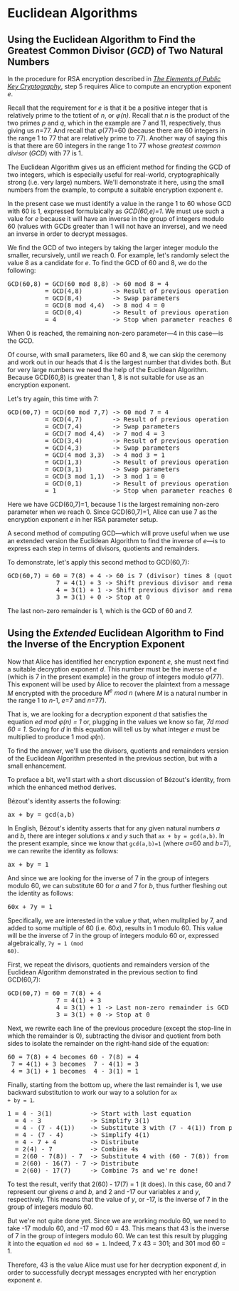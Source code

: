# Euclidean Algorithms
## Using the Euclidean Algorithm to Find the Greatest Common Divisor (<i>GCD</i>) of Two Natural Numbers
In the procedure for RSA encryption described in <a href=https://raw.githubusercontent.com/dchampion/crypto/master/TheElementsOfPublicKeyCryptography.pdf><i>The Elements of Public Key Cryptography</i></a>, step 5 requires Alice to compute an encryption exponent <i>e</i>.

Recall that the requirement for <i>e</i> is that it be a positive integer that is relatively prime to the totient of <i>n</i>, or <i>&phi;(n)</i>. Recall that <i>n</i> is the product of the two primes <i>p</i> and <i>q</i>, which in the example are 7 and 11, respectively, thus giving us <i>n</i>=77. And recall that <i>&phi;</i>(77)=60 (because there are 60 integers in the range 1 to 77 that are relatively prime to 77). Another way of saying this is that there are 60 integers in the range 1 to 77 whose <i>greatest common divisor</i> (<i>GCD</i>) with 77 is 1.

The Euclidean Algorithm gives us an efficient method for finding the GCD of two integers, which is especially useful for real-world, cryptographically strong (i.e. very large) numbers. We'll demonstrate it here, using the small numbers from the example, to compute a suitable encryption exponent <i>e</i>.

In the present case we must identify a value in the range 1 to 60 whose GCD with 60 is 1, expressed formulaically as <i>GCD(60,e)=1</i>. We must use such a value for <i>e</i> because it will have an inverse in the group of integers modulo 60 (values with GCDs greater than 1 will not have an inverse), and we need an inverse in order to decrypt messages.

We find the GCD of two integers by taking the larger integer modulo the smaller, recursively, until we reach 0. For example, let's randomly select the value 8 as a candidate for <i>e</i>. To find the GCD of 60 and 8, we do the following:
<pre>
GCD(60,8) = GCD(60 mod 8,8) -> 60 mod 8 = 4
          = GCD(4,8)        -> Result of previous operation
          = GCD(8,4)        -> Swap parameters
          = GCD(8 mod 4,4)  -> 8 mod 4 = 0
          = GCD(0,4)        -> Result of previous operation
          = 4               -> Stop when parameter reaches 0; remaining non-zero parameter is GCD
</pre>
When 0 is reached, the remaining non-zero parameter&mdash;4 in this case&mdash;is the GCD.

Of course, with small parameters, like 60 and 8, we can skip the ceremony and work out in our heads that 4 is the largest number that divides both. But for very large numbers we need the help of the Euclidean Algorithm. Because GCD(60,8) is greater than 1, 8 is not suitable for use as an encryption exponent.

Let's try again, this time with 7:
<pre>
GCD(60,7) = GCD(60 mod 7,7) -> 60 mod 7 = 4
          = GCD(4,7)        -> Result of previous operation
          = GCD(7,4)        -> Swap parameters
          = GCD(7 mod 4,4)  -> 7 mod 4 = 3
          = GCD(3,4)        -> Result of previous operation
          = GCD(4,3)        -> Swap parameters
          = GCD(4 mod 3,3)  -> 4 mod 3 = 1
          = GCD(1,3)        -> Result of previous operation
          = GCD(3,1)        -> Swap parameters
          = GCD(3 mod 1,1)  -> 3 mod 1 = 0
          = GCD(0,1)        -> Result of previous operation
          = 1               -> Stop when parameter reaches 0; remaining non-zero parameter is GCD
</pre>
Here we have GCD(60,7)=1, because 1 is the largest remaining non-zero parameter when we reach 0. Since GCD(60,7)=1, Alice can use 7 as the encryption exponent <i>e</i> in her RSA parameter setup.

A second method of computing GCD&mdash;which will prove useful when we use an extended version the Euclidean Algorithm to find the inverse of <i>e</i>&mdash;is to express each step in terms of divisors, quotients and remainders.

To demonstrate, let's apply this second method to GCD(60,7):
<pre>
GCD(60,7) = 60 = 7(8) + 4 -> 60 is 7 (divisor) times 8 (quotient), plus 4 (remainder)
             7 = 4(1) + 3 -> Shift previous divisor and remainder left and repeat
             4 = 3(1) + 1 -> Shift previous divisor and remainder left and repeat
             3 = 3(1) + 0 -> Stop at 0
</pre>
The last non-zero remainder is 1, which is the GCD of 60 and 7.
## Using the <i>Extended</i> Euclidean Algorithm to Find the Inverse of the Encryption Exponent
Now that Alice has identified her encryption exponent <i>e</i>, she must next find a suitable decryption exponent <i>d</i>. This number must be the inverse of <i>e</i> (which is 7 in the present example) in the group of integers modulo <i>&phi;</i>(77). This exponent will be used by Alice to recover the plaintext from a message <i>M</i> encrypted with the procedure <i>M<sup>e</sup> mod n</i> (where <i>M</i> is a natural number in the range 1 to <i>n</i>-1, <i>e</i>=7 and <i>n</i>=77).

That is, we are looking for a decryption exponent <i>d</i>  that satisfies the equation <i>ed mod &phi;(n) = 1</i> or, plugging in the values we know so far, <i>7d mod 60 = 1</i>. Soving for <i>d</i> in this equation will tell us by what integer <i>e</i> must be multiplied to produce 1 mod <i>&phi;</i>(n).

To find the answer, we'll use the divisors, quotients and remainders version of the Euclidean Algorithm presented in the previous section, but with a small enhancement.

To preface a bit, we'll start with a short discussion of B&eacute;zout's identity, from which the enhanced method derives.

B&eacute;zout's identity asserts the following:
<pre>
ax + by = gcd(a,b)
</pre>
In English, B&eacute;zout's identity asserts that for any given natural numbers <i>a</i> and <i>b</i>, there are integer solutions <i>x</i> and <i>y</i> such that <code>ax + by = gcd(a,b)</code>. In the present example, since we know that <code>gcd(a,b)=1</code> (where <i>a</i>=60 and <i>b</i>=7), we can rewrite the identity as follows:
<pre>
ax + by = 1
</pre>
And since we are looking for the inverse of 7 in the group of integers modulo 60, we can substitute 60 for <i>a</i> and 7 for <i>b</i>, thus further fleshing out the identity as follows:
<pre>
60x + 7y = 1
</pre>
Specifically, we are interested in the value <i>y</i> that, when mulitplied by 7, and added to some multiple of 60 (i.e. 60<i>x</i>), results in 1 modulo 60. This value will be the inverse of 7 in the group of integers modulo 60 or, expressed algebraically, <code>7y = 1 (mod 60)</code>.

First, we repeat the divisors, quotients and remainders version of the Euclidean Algorithm demonstrated in the previous section to find GCD(60,7):
<pre>
GCD(60,7) = 60 = 7(8) + 4
             7 = 4(1) + 3
             4 = 3(1) + 1 -> Last non-zero remainder is GCD
             3 = 3(1) + 0 -> Stop at 0
</pre>
Next, we rewrite each line of the previous procedure (except the stop-line in which the remainder is 0), subtracting the divisor and quotient from both sides to isolate the remainder on the right-hand side of the equation:
<pre>
60 = 7(8) + 4 becomes 60 - 7(8) = 4
 7 = 4(1) + 3 becomes  7 - 4(1) = 3
 4 = 3(1) + 1 becomes  4 - 3(1) = 1
</pre>
Finally, starting from the bottom up, where the last remainder is 1, we use backward substitution to work our way to a solution for <code>ax + by = 1</code>.
<pre>
1 = 4 - 3(1)          -> Start with last equation
  = 4 - 3             -> Simplify 3(1)
  = 4 - (7 - 4(1))    -> Substitute 3 with (7 - 4(1)) from previous equation
  = 4 - (7 - 4)       -> Simplify 4(1)
  = 4 - 7 + 4         -> Distribute
  = 2(4) - 7          -> Combine 4s
  = 2(60 - 7(8)) - 7  -> Substitute 4 with (60 - 7(8)) from previous equation
  = 2(60) - 16(7) - 7 -> Distribute
  = 2(60) - 17(7)     -> Combine 7s and we're done!
</pre>
To test the result, verify that 2(60) - 17(7) = 1 (it does). In this case, 60 and 7 represent our givens <i>a</i> and <i>b</i>, and 2 and -17 our variables <i>x</i> and <i>y</i>, respectively. This means that the value of <i>y</i>, or -17, is the inverse of 7 in the group of integers modulo 60.

But we're not quite done yet. Since we are working modulo 60, we need to take -17 modulo 60, and -17 mod 60 = 43. This means that 43 is the inverse of 7 in the group of integers modulo 60. We can test this result by plugging it into the equation <code>ed mod 60 = 1</code>. Indeed, 7 x 43 = 301; and 301 mod 60 = 1.

Therefore, 43 is the value Alice must use for her decryption exponent <i>d</i>, in order to successfully decrypt messages encrypted with her encryption exponent <i>e</i>.